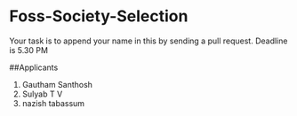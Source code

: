 # Foss-Society-Selection

Your task is to append your name in this by sending a pull request. Deadline is 5.30 PM

##Applicants 
1. Gautham Santhosh
2. Sulyab T V
3. nazish tabassum
